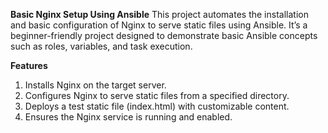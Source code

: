 **Basic Nginx Setup Using Ansible**
This project automates the installation and basic configuration of Nginx to serve static files using Ansible. It’s a beginner-friendly project designed to demonstrate basic Ansible concepts such as roles, variables, and task execution.

**Features**
1. Installs Nginx on the target server.
2. Configures Nginx to serve static files from a specified directory.
3. Deploys a test static file (index.html) with customizable content.
4. Ensures the Nginx service is running and enabled.
